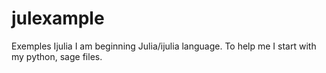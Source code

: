 # julexample
Exemples Ijulia
I am beginning Julia/ijulia language. To help me I start with my python, sage files.

